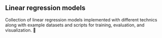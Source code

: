 ## Linear regression models

Collection of linear regression models implemented with different technics along with example datasets and scripts for training, evaluation, and visualization. 🤖
